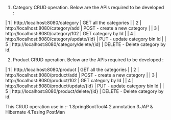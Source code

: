 1) Category CRUD operation.
Below are the APIs required to be developed :




| 1  | http://localhost:8080/category              | GET all the categories        |
| 2  | http://localhost:8080/category/add          | POST - create a new category  |
| 3  | http://localhost:8080/category/102          | GET category by Id            |
| 4  | http://localhost:8080/category/update/{id}  | PUT - update category bin Id  |
| 5  | http://localhost:8080/category/delete/{id}  | DELETE - Delete category by id|



2) Product CRUD operation.
Below are the APIs required to be developed :


| 1  | http://localhost:8080/product               | GET all the categories        |
| 2  | http://localhost:8080/product/add           | POST - create a new category  |
| 3  | http://localhost:8080/product/102           | GET category by Id            |
| 4  | http://localhost:8080/product/update/{id}   | PUT - update category bin Id  |
| 5  | http://localhost:8080/product/delete/{id}   | DELETE - Delete category by id|




This CRUD operation use in :-
1.SpringBootTool4
2.annotation
3.JAP & Hibernate
4.Tesing PostMan
